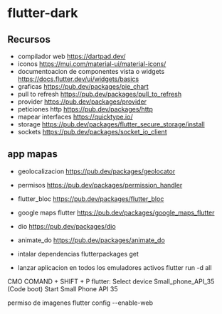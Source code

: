 # flutter-dark

## Recursos
- compilador web
https://dartpad.dev/
- iconos 
https://mui.com/material-ui/material-icons/
- documentoacion de componentes vista o widgets
https://docs.flutter.dev/ui/widgets/basics
- graficas
https://pub.dev/packages/pie_chart
- pull to refresh
https://pub.dev/packages/pull_to_refresh
- provider
https://pub.dev/packages/provider
- peticiones http
https://pub.dev/packages/http
- mapear interfaces
https://quicktype.io/
- storage 
https://pub.dev/packages/flutter_secure_storage/install
- sockets
https://pub.dev/packages/socket_io_client

## app mapas
- geolocalizacion
https://pub.dev/packages/geolocator
- permisos
https://pub.dev/packages/permission_handler
- flutter_bloc
https://pub.dev/packages/flutter_bloc
- google maps flutter
https://pub.dev/packages/google_maps_flutter
- dio
https://pub.dev/packages/dio
- animate_do
https://pub.dev/packages/animate_do

- intalar dependencias
flutterpackages get

- lanzar aplicacion en todos los emuladores activos
flutter run -d all


CMO COMAND + SHIFT + P
flutter: Select device 
Small_phone_API_35 (Code boot) 
Start Small Phone API 35

permiso de imagenes 
flutter config --enable-web
